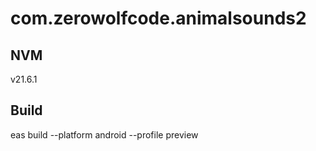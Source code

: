 # com.zerowolfcode.animalsounds2

## NVM
v21.6.1

## Build
eas build --platform android --profile preview